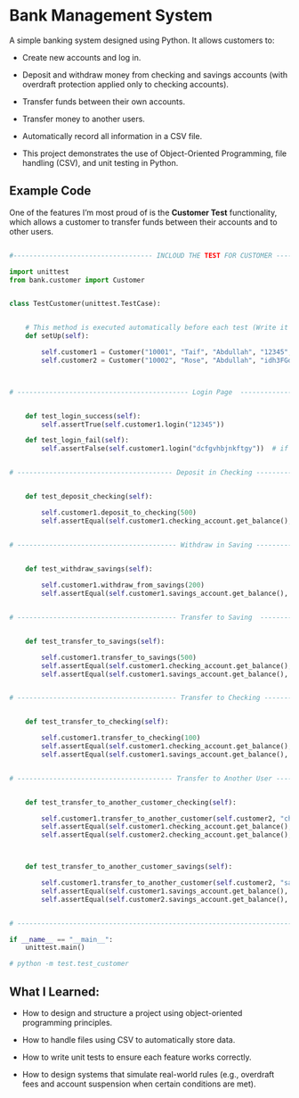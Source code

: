 # Bank Management System
A simple banking system designed using Python. It allows customers to:

* Create new accounts and log in.

* Deposit and withdraw money from checking and savings accounts (with overdraft protection applied only to checking accounts).

* Transfer funds between their own accounts.

* Transfer money to another users.

* Automatically record all information in a CSV file.

* This project demonstrates the use of Object-Oriented Programming, file handling (CSV), and unit testing in Python.



## Example Code 

One of the features I’m most proud of is the **Customer Test** functionality, which allows a customer to transfer funds between their accounts and to other users.

```python 

#----------------------------------- INCLOUD THE TEST FOR CUSTOMER -----------------------------------

import unittest
from bank.customer import Customer


class TestCustomer(unittest.TestCase):


    # This method is executed automatically before each test (Write it once and use it in all tests)
    def setUp(self):

        self.customer1 = Customer("10001", "Taif", "Abdullah", "12345", 1500, 300) # Taif 's account 
        self.customer2 = Customer("10002", "Rose", "Abdullah", "idh3FGd", 3000, 500) # Another user  



# ------------------------------------------- Login Page  -------------------------------------------


    def test_login_success(self):
        self.assertTrue(self.customer1.login("12345"))

    def test_login_fail(self):
        self.assertFalse(self.customer1.login("dcfgvhbjnkftgy"))  # if the user enterd wrong password


# --------------------------------------- Deposit in Checking ----------------------------------------


    def test_deposit_checking(self):

        self.customer1.deposit_to_checking(500)
        self.assertEqual(self.customer1.checking_account.get_balance(), 2000)


# ---------------------------------------- Withdraw in Saving ----------------------------------------


    def test_withdraw_savings(self):
        
        self.customer1.withdraw_from_savings(200)
        self.assertEqual(self.customer1.savings_account.get_balance(), 100)


# ---------------------------------------- Transfer to Saving  ----------------------------------------


    def test_transfer_to_savings(self):

        self.customer1.transfer_to_savings(500)
        self.assertEqual(self.customer1.checking_account.get_balance(), 1000)
        self.assertEqual(self.customer1.savings_account.get_balance(), 800)


# ---------------------------------------- Transfer to Checking ----------------------------------------


    def test_transfer_to_checking(self):

        self.customer1.transfer_to_checking(100)
        self.assertEqual(self.customer1.checking_account.get_balance(), 1600)
        self.assertEqual(self.customer1.savings_account.get_balance(), 200)


# --------------------------------------- Transfer to Another User -------------------------------------


    def test_transfer_to_another_customer_checking(self):

        self.customer1.transfer_to_another_customer(self.customer2, "checking", 500)
        self.assertEqual(self.customer1.checking_account.get_balance(), 1000)
        self.assertEqual(self.customer2.checking_account.get_balance(), 3500)



    def test_transfer_to_another_customer_savings(self):

        self.customer1.transfer_to_another_customer(self.customer2, "savings", 100)
        self.assertEqual(self.customer1.savings_account.get_balance(), 200)
        self.assertEqual(self.customer2.savings_account.get_balance(), 600)


# ----------------------------------------------------------------------------------------------------

if __name__ == "__main__":
    unittest.main()

# python -m test.test_customer
```



## What I Learned:

* How to design and structure a project using object-oriented programming principles.

* How to handle files using CSV to automatically store data.

* How to write unit tests to ensure each feature works correctly.

* How to design systems that simulate real-world rules (e.g., overdraft fees and account suspension when certain conditions are met).